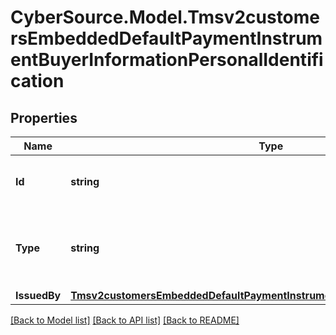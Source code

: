 # CyberSource.Model.Tmsv2customersEmbeddedDefaultPaymentInstrumentBuyerInformationPersonalIdentification
## Properties

Name | Type | Description | Notes
------------ | ------------- | ------------- | -------------
**Id** | **string** | The value of the identification type.  | [optional] 
**Type** | **string** | The type of the identification.  Possible Values:   - driver license  | [optional] 
**IssuedBy** | [**Tmsv2customersEmbeddedDefaultPaymentInstrumentBuyerInformationIssuedBy**](Tmsv2customersEmbeddedDefaultPaymentInstrumentBuyerInformationIssuedBy.md) |  | [optional] 

[[Back to Model list]](../README.md#documentation-for-models) [[Back to API list]](../README.md#documentation-for-api-endpoints) [[Back to README]](../README.md)

